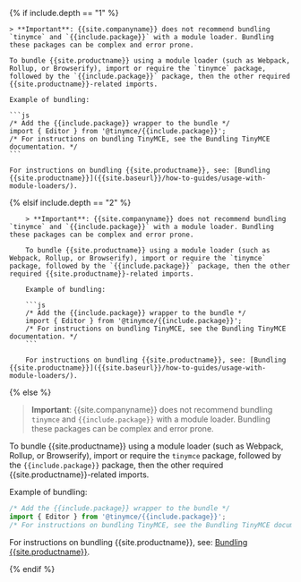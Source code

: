 {% if include.depth == "1" %}

    > **Important**: {{site.companyname}} does not recommend bundling `tinymce` and `{{include.package}}` with a module loader. Bundling these packages can be complex and error prone.

    To bundle {{site.productname}} using a module loader (such as Webpack, Rollup, or Browserify), import or require the `tinymce` package, followed by the `{{include.package}}` package, then the other required {{site.productname}}-related imports.

    Example of bundling:

    ```js
    /* Add the {{include.package}} wrapper to the bundle */
    import { Editor } from '@tinymce/{{include.package}}';
    /* For instructions on bundling TinyMCE, see the Bundling TinyMCE documentation. */
    ```

    For instructions on bundling {{site.productname}}, see: [Bundling {{site.productname}}]({{site.baseurl}}/how-to-guides/usage-with-module-loaders/).

{% elsif include.depth == "2" %}

        > **Important**: {{site.companyname}} does not recommend bundling `tinymce` and `{{include.package}}` with a module loader. Bundling these packages can be complex and error prone.

        To bundle {{site.productname}} using a module loader (such as Webpack, Rollup, or Browserify), import or require the `tinymce` package, followed by the `{{include.package}}` package, then the other required {{site.productname}}-related imports.

        Example of bundling:

        ```js
        /* Add the {{include.package}} wrapper to the bundle */
        import { Editor } from '@tinymce/{{include.package}}';
        /* For instructions on bundling TinyMCE, see the Bundling TinyMCE documentation. */
        ```

        For instructions on bundling {{site.productname}}, see: [Bundling {{site.productname}}]({{site.baseurl}}/how-to-guides/usage-with-module-loaders/).

{% else %}

> **Important**: {{site.companyname}} does not recommend bundling `tinymce` and `{{include.package}}` with a module loader. Bundling these packages can be complex and error prone.

To bundle {{site.productname}} using a module loader (such as Webpack, Rollup, or Browserify), import or require the `tinymce` package, followed by the `{{include.package}}` package, then the other required {{site.productname}}-related imports.

Example of bundling:

```js
/* Add the {{include.package}} wrapper to the bundle */
import { Editor } from '@tinymce/{{include.package}}';
/* For instructions on bundling TinyMCE, see the Bundling TinyMCE documentation. */
```

For instructions on bundling {{site.productname}}, see: [Bundling {{site.productname}}]({{site.baseurl}}/how-to-guides/usage-with-module-loaders/).

{% endif %}
